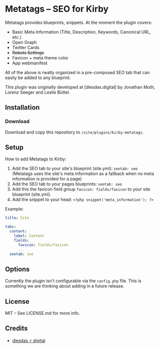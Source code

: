 # Metatags – SEO for Kirby

Metatags provides blueprints, snippets. At the moment the plugin covers:

- Basic Meta Information (Title, Description, Keywords, Canonical URL, etc.) 
- Open Graph
- Twitter Cards
- ~~Robots Settings~~
- Favicon + meta theme color
- App webmanifest

All of the above is neatly organized in a pre-composed SEO tab that can easily be added to any blueprint.

This plugin was originally developed at [diesdas.digital] by Jonathan Muth, Lorenz Seeger and Leslie Büttel.


## Installation

### Download

Download and copy this repository to `/site/plugins/kirby-metatags`.

## Setup

How to add Metatags to Kirby:

1. Add the SEO tab to your site's blueprint (site.yml): `seotab: seo` (Metatags uses the site's meta information as a fallback when no meta information is provided for a page)
2. Add the SEO tab to your pages blueprints: `seotab: seo`
3. Add this the favicon field group `favicon: fields/favicon` to your site blueprint (site.yml).
4. Add the snippet to your head: `<?php snippet('meta_information'); ?>`

Example:

```yaml
title: Site

tabs:
  content:
    label: Content
    fields:
      favicon: fields/favicon
      ...
  seotab: seo
```

## Options

Currently the plugin isn't configurable via the `config.php` file. This is something we are thinking about adding in a future release.

## License

MIT – See LICENSE.md for more info.

## Credits

- [diesdas ⚡️ digital](https://github.com/diesdasdigital)
